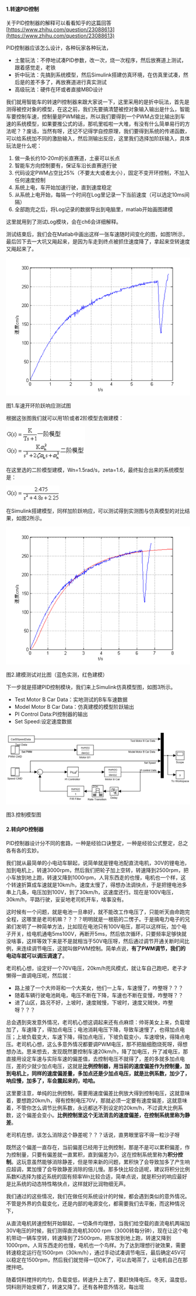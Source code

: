 #### 1.转速PID控制

关于PID控制器的解释可以看看知乎的这篇回答[https://www.zhihu.com/question/23088613](https://www.zhihu.com/question/23088613)

PID控制器应该怎么设计，各种玩家各种玩法，

* 土鳖玩法：不停地试凑PID参数，改一次，烧一次程序，然后放赛道上测试，跟着感觉走，老铁
* 折中玩法：先搞到系统模型，然后Simulink搭建仿真环境，在仿真里试凑，然后是的差不多了，再放赛道进行真实测试
* 高级玩法：硬件在环或者直接MBD设计

我们就用智能车的转速PI控制器来跟大家说一下，这里采用的是折中玩法，首先是测得被控对象的模型，在这之前，我们先要搞清楚被控对象输入输出是什么，智能车要控制车速，控制量是PWM输出，所以我们要得到一个PWM占空比输出到车速的系统模型，如果要推公式的话，那叽里呱啦一大堆，有没有什么简单易行的方法呢？？废话，当然有呀，还记不记得学自控原理，我们要得到系统的传递函数，可以给系统加不同的激励输入，然后测输出反应，这里我们选择加阶跃输入，具体玩法是什么呢：

1. 做一条长约10-20m的长直赛道，土豪可以长点
2. 智能车方向控制要有，保证车沿长直赛道行驶
3. 代码设定PWM占空比25%（不要太大或者太小），固定不变开环控制，不加入任何速度控制
4. 系统上电，车开始加速行驶，直到速度稳定
5. 从系统上电开始，每隔一个时间在Log里记录一下当前速度（可以选定10ms间隔）
6. 全部跑完之后，将Log记录的数据导出到电脑里，matlab开始画图建模

这里就用到了测试Log模块，会在ch6会详细解释。

测试结束后，我们会在Matlab中画出这样一张车速随时间变化的图，如图1所示，最后凹下去一大坑又飚起来，是因为车走到终点被抓住速度降了，拿起来空转速度又飚起来了。

![](/assets/EmbeddedSystem_S5_P0.png)

图1.车速开环阶跃响应测试图

根据这张图我们就可以用1阶或者2阶模型去做建模：

![](/assets/EmbeddedSystem_S5_P1.png)

在这里选的二阶模型建模，Wn=1.5rad/s，zeta=1.6，最终拟合出来的系统模型是：

![](/assets/EmbeddedSystem_S5_P2.png)

在Simulink搭建模型，同样加阶跃响应，可以测试得到实测图与仿真模型的对比结果，如图2所示。

![](/assets/EmbeddedSystem_S5_P3.png)

图2.建模测试对比图（蓝色实测，红色建模）

下一步就是搭建PID控制模块，我们来上Simulink仿真模型图，如图3所示。

* Test Motor B Car Data：实地测试的B车车速数据
* Model Motor B Car Data：仿真建模的模型阶跃输出
* PI Control Data:PI控制器的输出
* Set Speed:设定速度数据

![](/assets/EmbeddedSystem_S5_P4.png)



图3.控制模型图





#### 

#### 2.转向PD控制器

PID控制器设计分不同的套路，一种是经验口诀整定，一种是经验公式整定，总之各有各的玄妙。

我们就从最简单的小电动车聊起，说简单就是锂电池配直流电机，30V的锂电池，加到电机上，转速3000rpm，然后我们把轮子加上空转，转速降到2500rpm，把小车放到地上跑，转速又降到1000rpm，人背东西走的也慢，电机也一个样，这个转速折算成车速就是10km/h，速度太慢了，得想办法调快点，于是把锂电池多串上几条，电压加到100V，到了30km/h，这速度还行。现在是100V电压，30km/h，平路行驶，妥妥地老司机开车，啥事没有。

这时候有一个问题，就是电池一旦串好，就不能改工作电压了，只能听天由命跑完全程，这哪里是老司机嘛？？？？明明就是一根筋的二愣子。于是搞电力电子的兄弟们发明了一种简单方法，比如现在电池只有100V电压，那可以这样玩，加个电子开关，给电机通电5ms100V，再断开5ms，然后依次循环，只要频率足够快就没啥事，这样等效下来是不是就相当于50V电压呀，然后通过调节开通关断时间比例，来连续调节电压，这就叫做PWM控制。简单点说，**有了PWM调节，我们的电动车就可以调压调速了**。

老司机心想，设定好一个70V电压，20km/h兜风模式，就让车自己跑吧，老子才懒得一直调电压呢，然后就：

* 路上接了一个大帅哥和一个大美女，他们一上车，车速慢了，咋整呀？？？
* 随着车辆行驶电池耗电，电压不断在下降，车速也不断在变慢，咋整呀？？
* 进了山区，路况不好，上坡时，速度贼慢，下坡时，速度又贼快，咋整呀？？？

总会遇到突发意外情况，老司机心想这调起来还有点麻烦：帅哥美女上来，负载增加了，车速降了，得加点电压；电池消耗电压下降，导致车速慢了，也得加点电压；上坡负载变大，车速下降，得加点电压，下坡负载变小，车速增快，得降点电压。老司机心想，这么多意外情况都要调PWM电压，那不把脑细胞烧死呀，得想想办法。思来想去，发现既然要控制车速20km/h，降了加电压，升了减电压，那直接用设定车速与实际车速的偏差值，去控制电压不就得了，差的多就多加点电压，差的少就少加点电压，这就是**比例控制器，用当前的速度偏差作为控制量，加到电机上，同样的速度偏差量，多加点还是少加点电压，就是比例系数，加少了，响应慢，加多了，车会震起来的，哈哈。**

这里要注意，单纯的比例控制，需要用速度偏差比例放大得到控制电压，这就意味着，要想跑20km/h，得有控制电压70V，那就必须一定要有速度偏差，这就意味着，不管你怎么调节比例系数，永远都达不到设定的20km/h，不过调大比例系数，这个偏差会变小。**比例控制里这个无法消去的速度偏差，在控制系统里称为静差**。

老司机在想，该怎么消除这个静差呢？？？话说，直男眼里容不得一粒沙子呀

既然这个偏差一直存在，当前偏差已经用于比例控制，那是不是可以累积偏差，作为控制量，只要有偏差就一直累积，直到偏差为0，这在控制系统里称为**积分控制**。这玩意虽然能够消除静差，但是带来新的问题，累积快了会导致加多了产生响应超调，累加慢了会导致静差消除的倍儿慢。那多快比较合适呢，建议将积分比例系数Ki选择为接近系统的固有频率Wn比较合适，简单点说，就是积分的响应最好是比系统的动态特性略快点，这样就好比润物细无声。

我们通过的这些情况，我们在做任何系统设计的时候，都会遇到类似的意外情况。不管是外界的负载变化，还是内部的电源变化，都需要我们去平衡，而这种情况下，

从直流电机转速控制开始聊起，一切条件均理想，当我们给空载的直流电机两端加30V电压的时候，我们测得直流电机3000 rpm（3000转每分钟），现在让这个电机带动一辆车空转，转速降到了2500rpm，把车放到地上跑，转速又降到1000rpm，人背东西走的也慢，电机也一个鸟样。为了达到理想行驶效果，需要转速稳定运行在1500rpm（30km/h），通过手动试凑调节电压，最后确定45V可以稳定在1500rpm，然后我们就觉得一切OK了，可以去喝茶了，让电机自己在那搅拌吧。

随着饲料搅拌的均匀，负载变低，转速升上去了，要赶快降电压。冬天，温度低，饲料刚开始变稠了，转速又降了。还有各种意外情况，每出现

